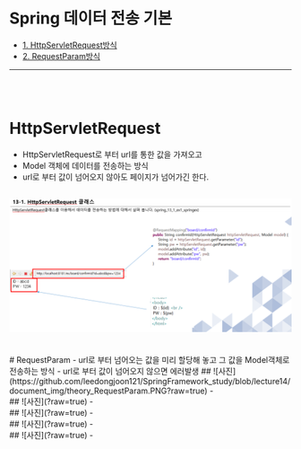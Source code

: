 # Spring 데이터 전송 기본

* [1. HttpServletRequest방식](#HttpServletRequest)
* [2. RequestParam방식](#RequestParam)

<hr/>

<br/>
<br/>

# HttpServletRequest
- HttpServletRequest로 부터 url를 통한 값을 가져오고
- Model 객체에 데이터를 전송하는 방식
- url로 부터 값이 넘어오지 않아도 페이지가 넘어가긴 한다.

## ![사진](https://github.com/leedongjoon121/SpringFramework_study/blob/lecture14/document_img/theory_httpserveltRequest.PNG?raw=true)


<br/>
# RequestParam
- url로 부터 넘어오는 값을 미리 할당해 놓고 그 값을 Model객체로 전송하는 방식
- url로 부터 값이 넘어오지 않으면 에러발생
## ![사진](https://github.com/leedongjoon121/SpringFramework_study/blob/lecture14/document_img/theory_RequestParam.PNG?raw=true)
-

<br/>
## ![사진](?raw=true)
-

<br/>
## ![사진](?raw=true)
-

<br/>
## ![사진](?raw=true)
-

<br/>
## ![사진](?raw=true)
-
